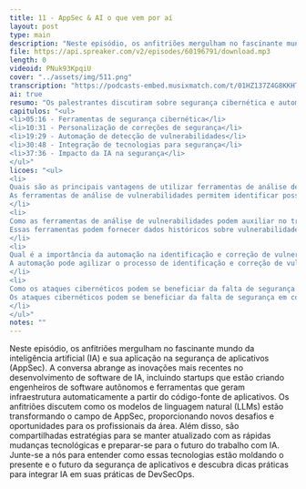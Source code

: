 ```yaml
---
title: 11 - AppSec & AI o que vem por aí
layout: post
type: main
description: "Neste episódio, os anfitriões mergulham no fascinante mundo da inteligência artificial (IA) e sua aplicação na segurança de aplicativos (AppSec). A conversa abrange as inovações mais recentes no desenvolvimento de software de IA, incluindo startups que estão criando engenheiros de software autônomos e ferramentas que geram infraestrutura automaticamente a partir do código-fonte de aplicativos. Os anfitriões discutem como os modelos de linguagem natural (LLMs) estão transformando o campo de AppSec, proporcionando novos desafios e oportunidades para os profissionais da área. Além disso, são compartilhadas estratégias para se manter atualizado com as rápidas mudanças tecnológicas e preparar-se para o futuro do trabalho com IA. Junte-se a nós para entender como essas tecnologias estão moldando o presente e o futuro da segurança de aplicativos e descubra dicas práticas para integrar IA em suas práticas de DevSecOps."
file: https://api.spreaker.com/v2/episodes/60196791/download.mp3
length: 0
videoid: PNuk93KpqiU
cover: "../assets/img/511.png"
transcription: "https://podcasts-embed.musixmatch.com/t/01HZ137Z4G8KKHTK8DC83C202F.srt"
ai: true
resumo: "Os palestrantes discutiram sobre segurança cibernética e automação de vulnerabilidades em projetos de desenvolvimento de software. A conversa aconteceu em um podcast com duração de aproximadamente uma hora. Eles abordaram a importância de ferramentas que identificam e corrigem vulnerabilidades de forma automatizada, facilitando o trabalho dos desenvolvedores e garantindo a segurança dos sistemas. Também mencionaram a necessidade de treinamento e personalização das soluções de segurança, visando a melhoria contínua e a prevenção de ataques cibernéticos. A discussão destacou a relevância da implementação de tecnologias que auxiliam na detecção e correção de falhas de segurança, visando a proteção dos dados e a integridade dos sistemas."
capitulos: "<ul>
<li>05:16 - Ferramentas de segurança cibernética</li>
<li>10:31 - Personalização de correções de segurança</li>
<li>19:29 - Automação de detecção de vulnerabilidades</li>
<li>30:48 - Integração de tecnologias para segurança</li>
<li>37:36 - Impacto da IA na segurança</li>
</ul>"
licoes: "<ul>
<li>
Quais são as principais vantagens de utilizar ferramentas de análise de vulnerabilidades em códigos de programação?
As ferramentas de análise de vulnerabilidades permitem identificar possíveis falhas de segurança nos códigos, sugerir correções e personalizar soluções de forma mais eficiente.
</li>
<li>
Como as ferramentas de análise de vulnerabilidades podem auxiliar no treinamento de equipes de desenvolvimento?
Essas ferramentas podem fornecer dados históricos sobre vulnerabilidades, sugerir ações de correção e até mesmo prever possíveis problemas futuros, auxiliando no treinamento e na tomada de decisões mais seguras.
</li>
<li>
Qual é a importância da automação na identificação e correção de vulnerabilidades em códigos de programação?
A automação pode agilizar o processo de identificação e correção de vulnerabilidades, integrando-se ao ecossistema de desenvolvimento e proporcionando uma análise mais eficiente e rápida.
</li>
<li>
Como os ataques cibernéticos podem se beneficiar da falta de segurança em códigos de programação?
Os ataques cibernéticos podem se beneficiar da falta de segurança em códigos de programação, podendo causar danos significativos às aplicações e sistemas vulneráveis.
</li>
</ul>"
notes: ""
---
```


Neste episódio, os anfitriões mergulham no fascinante mundo da inteligência artificial (IA) e sua aplicação na segurança de aplicativos (AppSec). A conversa abrange as inovações mais recentes no desenvolvimento de software de IA, incluindo startups que estão criando engenheiros de software autônomos e ferramentas que geram infraestrutura automaticamente a partir do código-fonte de aplicativos. Os anfitriões discutem como os modelos de linguagem natural (LLMs) estão transformando o campo de AppSec, proporcionando novos desafios e oportunidades para os profissionais da área. Além disso, são compartilhadas estratégias para se manter atualizado com as rápidas mudanças tecnológicas e preparar-se para o futuro do trabalho com IA. Junte-se a nós para entender como essas tecnologias estão moldando o presente e o futuro da segurança de aplicativos e descubra dicas práticas para integrar IA em suas práticas de DevSecOps.